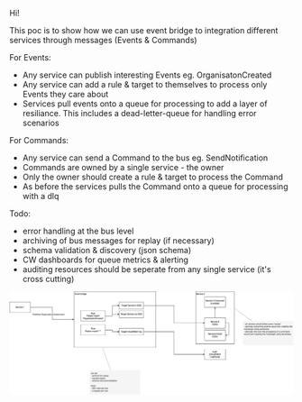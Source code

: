 Hi!

This poc is to show how we can use event bridge to integration different services through messages (Events & Commands)

For Events:
- Any service can publish interesting Events eg. OrganisatonCreated
- Any service can add a rule & target to themselves to process only Events they care about
- Services pull events onto a queue for processing to add a layer of resiliance. This includes a dead-letter-queue for handling error scenarios

For Commands:
- Any service can send a Command to the bus eg. SendNotification
- Commands are owned by a single service - the owner
- Only the owner should create a rule & target to process the Command
- As before the services pulls the Command onto a queue for processing with a dlq

Todo:
- error handling at the bus level
- archiving of bus messages for replay (if necessary)
- schema validation & discovery (json schema)
- CW dashboards for queue metrics & alerting
- auditing resources should be seperate from any single service (it's cross cutting)

![Solution diagram](diagram.png)